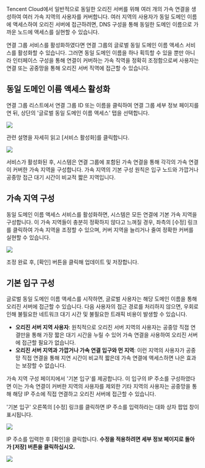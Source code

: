 Tencent Cloud에서 일반적으로 동일한 오리진 서버를 위해 여러 개의 가속 연결을 생성하여 여러 가속 지역의 사용자를 커버합니다. 여러 지역의 사용자가 동일 도메인 이름에 액세스하여 오리진 서버에 접근하려면, DNS 구성을 통해 동일한 도메인 이름으로 가까운 노드에 액세스를 실현할 수 있습니다.

연결 그룹 서비스를 활성화하였다면 연결 그룹의 글로벌 동일 도메인 이름 액세스 서비스를 활성화할 수 있습니다. 그러면 동일 도메인 이름을 하나 획득할 수 있을 뿐만 아니라 인터페이스 구성을 통해 연결이 커버하는 가속 직역을 정확히 조정함으로써 사용자는 연결 또는 공중망을 통해 오리진 서버 직역에 접근할 수 있습니다.

## 동일 도메인 이름 액세스 활성화

연결 그룹 리스트에서 연결 그룹 ID 또는 이름을 클릭하여 연결 그룹 세부 정보 페이지를 연 뒤, 상단의 '글로벌 동일 도메인 이름 액세스' 탭을 선택합니다.

![](https://main.qcloudimg.com/raw/2fc7238e93f4a0cd04cf6fa752086076.png)

관련 설명을 자세히 읽고 [서비스 활성화]를 클릭합니다.

![](https://main.qcloudimg.com/raw/7ef7afc0a6a9642c3a820f7c4945680a.png)

서비스가 활성화된 후, 시스템은 연결 그룹에 포함된 가속 연결을 통해 각각의 가속 연결이 커버한 가속 지역을 구성합니다. 가속 지역의 기본 구성 원칙은 입구 노드와 가깝거나 공중망 접근 대기 시간이 비교적 짧은 지역입니다.

## 가속 지역 구성

동일 도메인 이름 액세스 서비스를 활성화하면, 시스템은 모든 연결에 기본 가속 지역을 구성합니다. 이 가속 지역들이 충분히 정확하지 않다고 느껴질 경우, 좌측의 [수정] 링크를 클릭하여 가속 지역을 조정할 수 있으며, 커버 지역을 늘리거나 줄여 정확한 커버를 실현할 수 있습니다.

![](https://main.qcloudimg.com/raw/cec24a5abc43b9acdde6d0a93d2eb6ab.png)

조정 완료 후, [확인] 버튼을 클릭해 업데이트 및 저장합니다.

## 기본 입구 구성

글로벌 동일 도메인 이름 액세스를 시작하면, 글로벌 사용자는 해당 도메인 이름을 통해 오리진 서버에 접근할 수 있습니다. 다음 사용자의 접근 경로를 처리하지 않으면, 우회로 인해 불필요한 네트워크 대기 시간 및 불필요한 트래픽 비용이 발생할 수 있습니다.

- **오리진 서버 지역 사용자**: 원칙적으로 오리진 서버 지역의 사용자는 공중망 직졉 연결만을 통해 가장 짧은 대기 시간을 누릴 수 있어 가속 연결을 사용하여 오리진 서버에 접근할 필요가 없습니다.
- **오리진 서버 지역과 가깝거나 가속 연결 입구와 먼 지역**: 이런 지역의 사용자가 공중망 직접 연결을 통해 지연 시간이 비교적 짧은데 가속 연결에 액세스하면 나은 효과는 보장할 수 없습니다.

가속 지역 구성 페이지에서 '기본 입구'를 제공합니다. 이 입구의 IP 주소를 구성하였다면 이는 가속 연결이 커버한 지역의 사용자를 제외한 기타 지역의 사용자는 공중망을 통해 해당 IP 주소에 직접 연결하고 오리진 서버에 접근할 수 있습니다.

'기본 입구' 오른쪽의 [수정] 링크를 클릭하면 IP 주소를 입력하라는 대화 상자 팝업 창이 표시됩니다.

![](https://main.qcloudimg.com/raw/7050c8fc77014cc2e8ec50efce7ebdd2.png)

IP 주소를 입력한 후 [확인]을 클릭합니다. **수정을 적용하려면 세부 정보 페이지로 돌아가 [저장] 버튼을 클릭하십시오.**

![](https://main.qcloudimg.com/raw/1a150d8b120bfa848e5b3d4965c719bc.png)



